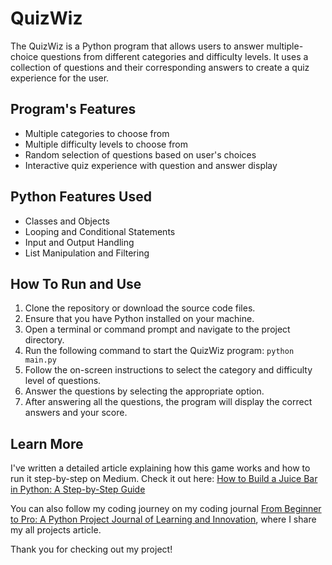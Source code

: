 # QuizWiz

The QuizWiz is a Python program that allows users to answer multiple-choice questions from different categories and difficulty levels. It uses a collection of questions and their corresponding answers to create a quiz experience for the user.

## Program's Features

- Multiple categories to choose from
- Multiple difficulty levels to choose from
- Random selection of questions based on user's choices
- Interactive quiz experience with question and answer display

## Python Features Used

- Classes and Objects
- Looping and Conditional Statements
- Input and Output Handling
- List Manipulation and Filtering

## How To Run and Use

1. Clone the repository or download the source code files.
2. Ensure that you have Python installed on your machine.
3. Open a terminal or command prompt and navigate to the project directory.
4. Run the following command to start the QuizWiz program:
`python main.py`
5. Follow the on-screen instructions to select the category and difficulty level of questions.
6. Answer the questions by selecting the appropriate option.
7. After answering all the questions, the program will display the correct answers and your score.

## Learn More

I've written a detailed article explaining how this game works and how to run it step-by-step on Medium. Check it out here: [How to Build a Juice Bar in Python: A Step-by-Step Guide](https://medium.com/@ajbrohi/how-to-build-a-juice-bar-in-python-a-step-by-step-guide-dfd7e5d42901)

You can also follow my coding journey on my coding journal [From Beginner to Pro: A Python Project Journal of Learning and Innovation](https://medium.com/@ajbrohi/from-beginner-to-pro-a-python-project-journal-of-learning-and-innovation-60ede797a9c3), where I share my all projects article.

Thank you for checking out my project!
